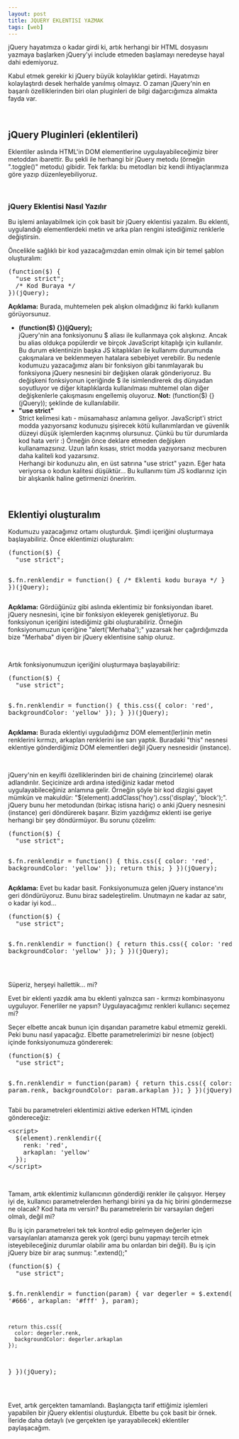 ```yaml
---
layout: post
title: JQUERY EKLENTISI YAZMAK
tags: [web]
---
```





<p>jQuery hayatımıza o kadar girdi ki, artık herhangi bir HTML dosyasını yazmaya başlarken jQuery'yi include etmeden başlamayı neredeyse hayal dahi edemiyoruz.</p>
<p>Kabul etmek gerekir ki jQuery b&uuml;y&uuml;k kolaylıklar getirdi. Hayatımızı kolaylaştırdı desek herhalde yanılmış olmayız. O zaman&nbsp;jQuery'nin en başarılı &ouml;zelliklerinden biri olan pluginleri de&nbsp;bilgi dağarcığımıza almakta fayda var.</p>
<p>&nbsp;</p>
<h2>jQuery Pluginleri (eklentileri)</h2>
<p>Eklentiler aslında HTML'in DOM elementlerine uygulayabileceğimiz birer metoddan ibarettir. Bu şekli ile herhangi bir jQuery metodu (&ouml;rneğin ".toggle()" metodu) gibidir. Tek farkla: bu metodları biz kendi ihtiya&ccedil;larımıza g&ouml;re yazıp d&uuml;zenleyebiliyoruz.</p>
<p>&nbsp;</p>
<h3>jQuery Eklentisi Nasıl Yazılır</h3>
<p>Bu işlemi anlayabilmek i&ccedil;in &ccedil;ok basit bir&nbsp;jQuery eklentisi yazalım. Bu eklenti, uygulandığı elementlerdeki metin ve arka plan rengini istediğimiz&nbsp;renklerle değiştirsin.</p>
<p>&Ouml;ncelikle sağlıklı bir kod yazacağımızdan emin olmak i&ccedil;in bir temel şablon oluşturalım:</p>
<pre class="brush: js">(function($) {
  "use strict";
  /* Kod Buraya */
})(jQuery);</pre>

<p><strong>A&ccedil;ıklama:</strong>&nbsp;Burada,&nbsp;muhtemelen pek alışkın olmadığınız iki farklı kullanım g&ouml;r&uuml;yorsunuz.</p>
<ul>
<li><strong>(function($) {})(jQuery);</strong><br />jQuery'nin ana fonksiyonunu $ aliası ile kullanmaya &ccedil;ok alışkınız. Ancak bu alias olduk&ccedil;a pop&uuml;lerdir ve bir&ccedil;ok JavaScript kitaplığı&nbsp;i&ccedil;in kullanılır. Bu durum eklentinizin başka JS&nbsp;kitaplıkları ile kullanımı durumunda &ccedil;akışmalara ve beklenmeyen hatalara sebebiyet verebilir. Bu nedenle kodumuzu yazacağımız alanı bir fonksiyon gibi tanımlayarak bu fonksiyona jQuery nesnesini bir değişken olarak g&ouml;nderiyoruz. Bu değişkeni fonksiyonun i&ccedil;eriğinde $ ile isimlendirerek dış d&uuml;nyadan soyutluyor ve diğer kitaplıklarda kullanılması muhtemel olan diğer değişkenlerle &ccedil;akışmasını engellemiş oluyoruz. <strong>Not:</strong>&nbsp;(function($) {}(jQuery)); şeklinde de kullanılabilir.</li>
<li><strong>"use strict"</strong><br />Strict kelimesi katı - m&uuml;samahasız anlamına geliyor. JavaScript'i strict modda yazıyorsanız kodunuzu şişirecek k&ouml;t&uuml; kullanımlardan ve g&uuml;venlik d&uuml;zeyi d&uuml;ş&uuml;k işlemlerden ka&ccedil;ınmış olursunuz. &Ccedil;&uuml;nk&uuml; bu t&uuml;r durumlarda kod hata verir :) &Ouml;rneğin &ouml;nce deklare&nbsp;etmeden değişken kullanamazsınız. Uzun lafın kısası, strict modda yazıyorsanız mecburen daha kaliteli kod yazarsınız.<br />Herhangi bir kodunuzu alın, en &uuml;st satırına "use strict" yazın. Eğer&nbsp;hata veriyorsa o kodun kalitesi d&uuml;ş&uuml;kt&uuml;r...&nbsp;Bu kullanımı t&uuml;m JS kodlarınız i&ccedil;in bir alışkanlık haline getirmenizi&nbsp;&ouml;neririm.</li>
</ul>
<p>&nbsp;</p>
<h2>Eklentiyi oluşturalım</h2>
<p>Kodumuzu yazacağımız ortamı oluşturduk. Şimdi i&ccedil;eriğini oluşturmaya başlayabiliriz. &Ouml;nce eklentimizi oluşturalım:</p>
<pre class="brush: js">(function($) {
  "use strict";

  $.fn.renklendir = function() {
    /* Eklenti kodu buraya */
  }
})(jQuery);</pre>

<p><strong>A&ccedil;ıklama:</strong>&nbsp;G&ouml;rd&uuml;ğ&uuml;n&uuml;z gibi aslında eklentimiz bir fonksiyondan ibaret. jQuery nesnesini, i&ccedil;ine bir fonksiyon ekleyerek genişletiyoruz. Bu fonksiyonun i&ccedil;eriğini istediğimiz gibi oluşturabiliriz. &Ouml;rneğin fonksiyonumuzun i&ccedil;eriğine "alert('Merhaba');" yazarsak her &ccedil;ağırdığımızda bize "Merhaba" diyen bir jQuery eklentisine&nbsp;sahip oluruz.</p>
<p>&nbsp;</p>
<p>Artık fonksiyonumuzun i&ccedil;eriğini oluşturmaya başlayabiliriz:&nbsp;</p>
<pre class="brush: js">(function($) {
  "use strict";

  $.fn.renklendir = function() {
    this.css({
      color: 'red',
      backgroundColor: 'yellow'
    });
  }
})(jQuery);</pre>

<p><strong>A&ccedil;ıklama:</strong>&nbsp;Burada eklentiyi uyguladığımız DOM element(ler)inin metin renklerini kırmızı, arkaplan renklerini ise sarı yaptık. Buradaki "this" nesnesi eklentiye g&ouml;nderdiğimiz DOM elementleri değil jQuery nesnesidir (instance).</p>
<p>&nbsp;</p>
<p>jQuery'nin en keyifli &ouml;zelliklerinden biri de&nbsp;chaining (zincirleme) olarak adlandırılır. Se&ccedil;icinize ardı ardına istediğiniz kadar metod uygulayabileceğiniz anlamına gelir. &Ouml;rneğin ş&ouml;yle bir kod dizgisi gayet m&uuml;mk&uuml;n ve makuld&uuml;r:&nbsp;"$(element).addClass('hoy').css('display', 'block');". jQuery bunu her metodundan (birka&ccedil; istisna hari&ccedil;) o anki&nbsp;jQuery&nbsp;nesnesini (instance) geri d&ouml;nd&uuml;rerek başarır. Bizim yazdığımız eklenti ise geriye herhangi bir şey d&ouml;nd&uuml;rm&uuml;yor. Bu sorunu &ccedil;&ouml;zelim:</p>
<pre class="brush: js">(function($) {
  "use strict";

  $.fn.renklendir = function() {
    this.css({
      color: 'red',
      backgroundColor: 'yellow'
    });
    return this;
  }
})(jQuery);</pre>

<p><strong>A&ccedil;ıklama:</strong>&nbsp;Evet bu kadar basit. Fonksiyonumuza gelen jQuery instance'ını geri d&ouml;nd&uuml;r&uuml;yoruz.&nbsp;Bunu biraz sadeleştirelim. Unutmayın ne kadar az satır, o kadar iyi kod...</p>
<pre class="brush: js">(function($) {
  "use strict";

  $.fn.renklendir = function() {
    return this.css({
      color: 'red',
      backgroundColor: 'yellow'
    });
  }
})(jQuery);</pre>
<p>&nbsp;</p>
<p>S&uuml;periz, herşeyi hallettik... mi?</p>
<p>Evet bir eklenti yazdık ama bu eklenti yalnızca&nbsp;sarı - kırmızı kombinasyonu uyguluyor. Fenerliler ne yapsın? Uygulayacağımız renkleri kullanıcı se&ccedil;emez mi?</p>
<p>Se&ccedil;er elbette ancak bunun i&ccedil;in dışarıdan parametre kabul etmemiz gerekli. Peki bunu nasıl yapacağız. Elbette&nbsp;parametrelerimizi bir nesne (object) i&ccedil;inde fonksiyonumuza g&ouml;ndererek:</p>
<pre class="brush: js">(function($) {
  "use strict";

  $.fn.renklendir = function(param) {
    return this.css({
      color: param.renk,
      backgroundColor: param.arkaplan
    });
  }
})(jQuery);</pre>
<p>Tabii bu parametreleri eklentimizi aktive ederken HTML i&ccedil;inden g&ouml;ndereceğiz:</p>
<pre class="brush: js ; html-script: true">&lt;script&gt;
  $(element).renklendir({
    renk: 'red',
    arkaplan: 'yellow'
  });
&lt;/script&gt;</pre>
<p>&nbsp;</p>
<p>Tamam, artık eklentimiz kullanıcının g&ouml;nderdiği renkler ile &ccedil;alışıyor. Herşey iyi de, kullanıcı parametrelerden herhangi birini ya da hi&ccedil; birini g&ouml;ndermezse ne olacak? Kod hata mı versin? Bu parametrelerin bir varsayılan değeri olmalı, değil mi?</p>
<p>Bu iş i&ccedil;in parametreleri tek tek kontrol edip gelmeyen değerler i&ccedil;in varsayılanları atamanıza gerek yok (ger&ccedil;i bunu yapmayı tercih etmek isteyebileceğiniz durumlar olabilir ama bu onlardan biri değil). Bu iş i&ccedil;in jQuery bize bir ara&ccedil; sunmuş: ".extend();"</p>
<pre class="brush: js">(function($) {
  "use strict";

  $.fn.renklendir = function(param) {
    var degerler = $.extend({
      renk: '#666',
      arkaplan: '#fff'
    }, param);

    return this.css({
      color: degerler.renk,
      backgroundColor: degerler.arkaplan
    });
  }
})(jQuery);</pre>
<p>&nbsp;</p>
<p>Evet, artık ger&ccedil;ekten tamamlandı. Başlangı&ccedil;ta tarif ettiğimiz işlemleri yapabilen bir jQuery eklentisi oluşturduk. Elbette bu &ccedil;ok basit bir &ouml;rnek. İleride&nbsp;daha detaylı (ve ger&ccedil;ekten işe yarayabilecek) eklentiler paylaşacağım.</p>
<p>&nbsp;</p>
